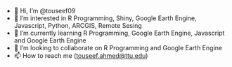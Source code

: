 - 👋 Hi, I’m @touseef09
- 👀 I’m interested in R Programming, Shiny, Google Earth Engine, Javascript, Python, ARCGIS, Remote Sesing
- 🌱 I’m currently learning R Programming, Google Earth Engine, Javascript and Google Earth Engine 
- 💞️ I’m looking to collaborate on R Programming and Google Earth Engine
- 📫 How to reach me (touseef.ahmed@ttu.edu)

<!---
touseef09/touseef09 is a ✨ special ✨ repository because its `README.md` (this file) appears on your GitHub profile.
You can click the Preview link to take a look at your changes.
--->
